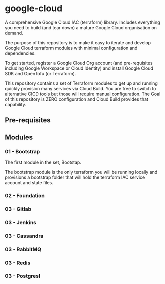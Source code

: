 # google-cloud

A comprehensive Google Cloud IAC (terraform) library. Includes everything you need to build (and tear down) a mature Google Cloud organisation on demand.

The purpose of this repository is to make it easy to iterate and develop Google Cloud terraform modules with minimal configuration and dependencies.

To get started, register a Google Cloud Org account (and pre-requisites including Google Workspace or Cloud Identity) and install Google Cloud SDK and OpenTofu (or Terraform).

This repository contains a set of Terraform modules to get up and running quickly provision many services via Cloud Build. You are free to switch to alternative CICD tools but those will require manual configuration. The Goal of this repository is ZERO configuration and Cloud Build provides that capability.

## Pre-requisites

## Modules

### 01 - Bootstrap

The first module in the set, Bootstap.

The bootstrap module is the only terraform you will be running locally and provisions a bootstrap folder that will hold the terraform IAC service account and state files.

### 02 - Foundation

### 03 - Gitlab

### 03 - Jenkins

### 03 - Cassandra

### 03 - RabbitMQ

### 03 - Redis

### 03 - Postgresl
